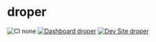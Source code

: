 # droper

![CI none](https://img.shields.io/badge/ci-none-orange.svg)
[![Dashboard droper](https://img.shields.io/badge/dashboard-droper-yellow.svg)](https://dashboard.pantheon.io/sites/1550f8f5-d3e7-42e0-9e8a-81e9b4f6fc2d#dev/code)
[![Dev Site droper](https://img.shields.io/badge/site-droper-blue.svg)](http://dev-droper.pantheonsite.io/)